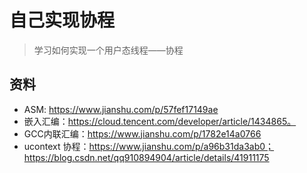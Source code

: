 # 自己实现协程

> 学习如何实现一个用户态线程——协程

## 资料

* ASM: https://www.jianshu.com/p/57fef17149ae
* 嵌入汇编：https://cloud.tencent.com/developer/article/1434865。
* GCC内联汇编：https://www.jianshu.com/p/1782e14a0766
* ucontext 协程：https://www.jianshu.com/p/a96b31da3ab0；https://blog.csdn.net/qq910894904/article/details/41911175
